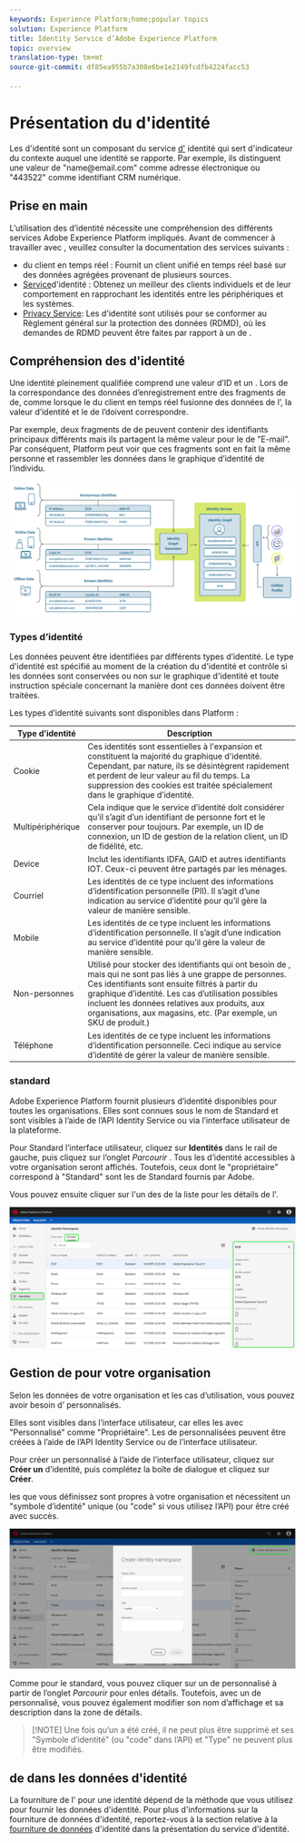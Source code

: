 ```yaml
---
keywords: Experience Platform;home;popular topics
solution: Experience Platform
title: Identity Service d’Adobe Experience Platform
topic: overview
translation-type: tm+mt
source-git-commit: df85ea955b7a308e6be1e2149fcdfb4224facc53

---
```



# Présentation du  d&#39;identité 

Les d&#39;identité  sont un composant du service [d&#39;](./home.md) identité qui sert d&#39;indicateur du contexte auquel une identité se rapporte. Par exemple, ils distinguent une valeur de &quot;name<span>@email.com&quot; comme adresse électronique ou &quot;443522&quot; comme identifiant CRM numérique.

## Prise en main

L’utilisation des  d’identité  nécessite une compréhension des différents services Adobe Experience Platform impliqués. Avant de commencer à travailler avec  , veuillez consulter la documentation des services suivants :

- [](../profile/home.md)du client en temps réel : Fournit un client unifié en temps réel basé sur des données agrégées provenant de plusieurs sources.
- [Service](./home.md)d&#39;identité : Obtenez un meilleur des clients individuels et de leur comportement en rapprochant les identités entre les périphériques et les systèmes.
- [Privacy Service](../privacy-service/home.md): Les d&#39;identité   sont utilisés pour se conformer au Règlement général sur la protection des données (RDMD), où les demandes de RDMD peuvent être faites par rapport à un de .

## Compréhension des  d&#39;identité 

Une identité pleinement qualifiée comprend une valeur d’ID et un  . Lors de la correspondance des données d’enregistrement entre des fragments de  de, comme lorsque le du client en temps réel fusionne des données de l’, la valeur d’identité et le de l’doivent correspondre.

Par exemple, deux fragments de  de peuvent contenir des identifiants principaux différents mais ils partagent la même valeur pour le de  &quot;E-mail&quot;. Par conséquent, Platform peut voir que ces fragments sont en fait la même personne et rassembler les données dans le graphique d’identité de l’individu.

![](images/identity-service-stitching.png)

### Types d’identité

Les données peuvent être identifiées par différents types d’identité. Le type d&#39;identité est spécifié au moment de la création du  d&#39;identité et contrôle si les données sont conservées ou non sur le graphique d&#39;identité et toute instruction spéciale concernant la manière dont ces données doivent être traitées.

Les types d’identité suivants sont disponibles dans Platform :

| Type d’identité | Description |
| --- | --- |
| Cookie | Ces identités sont essentielles à l&#39;expansion et constituent la majorité du graphique d&#39;identité. Cependant, par nature, ils se désintègrent rapidement et perdent de leur valeur au fil du temps. La suppression des cookies est traitée spécialement dans le graphique d’identité. |
| Multipériphérique | Cela indique que le service d’identité doit considérer qu’il s’agit d’un identifiant de personne fort et le conserver pour toujours. Par exemple, un ID de connexion, un ID de gestion de la relation client, un ID de fidélité, etc. |
| Device | Inclut les identifiants IDFA, GAID et autres identifiants IOT. Ceux-ci peuvent être partagés par les ménages. |
| Courriel | Les identités de ce type incluent des informations d’identification personnelle (PII). Il s’agit d’une indication au service d’identité pour qu’il gère la valeur de manière sensible. |
| Mobile | Les identités de ce type incluent les informations d’identification personnelle. Il s’agit d’une indication au service d’identité pour qu’il gère la valeur de manière sensible. |
| Non-personnes | Utilisé pour stocker des identifiants qui ont besoin de  , mais qui ne sont pas liés à une grappe de personnes. Ces identifiants sont ensuite filtrés à partir du graphique d’identité. Les cas d’utilisation possibles incluent les données relatives aux produits, aux organisations, aux magasins, etc. (Par exemple, un SKU de produit.) |
| Téléphone | Les identités de ce type incluent les informations d’identification personnelle. Ceci indique au service d’identité de gérer la valeur de manière sensible. |

###  standard 

Adobe Experience Platform fournit plusieurs  d’identité  disponibles pour toutes les organisations. Elles sont connues sous le nom de  Standard et sont visibles à l’aide de l’API Identity Service ou via l’interface utilisateur de la plateforme.

Pour  Standard   l’interface utilisateur, cliquez sur **Identités** dans le rail de gauche, puis cliquez sur l’onglet *Parcourir* . Tous les d’identité  accessibles à votre organisation seront affichés. Toutefois, ceux dont le &quot;propriétaire&quot; correspond à &quot;Standard&quot; sont les de  Standard fournis par Adobe.

Vous pouvez ensuite cliquer sur l&#39;un des   de la liste pour les détails de l&#39;.

![](./images/standard-namespace-detail.png)

## Gestion   de pour votre organisation

Selon les données de votre organisation et les cas d’utilisation, vous pouvez avoir besoin d’  personnalisés.

Elles sont visibles dans l’interface utilisateur, car elles  les  avec &quot;Personnalisé&quot; comme &quot;Propriétaire&quot;. Les  de  personnalisées peuvent être créées à l’aide de l’API Identity Service ou de l’interface utilisateur.

Pour créer un  personnalisé  à l’aide de l’interface utilisateur, cliquez sur **Créer un** d’identité, puis complétez la boîte de dialogue et cliquez sur **Créer**.

 les  que vous définissez sont propres à votre organisation et nécessitent un &quot;symbole d’identité&quot; unique (ou &quot;code&quot; si vous utilisez l’API) pour être créé avec succès.

![](./images/create-identity-namespace.png)

Comme pour le  standard, vous pouvez cliquer sur un de  personnalisé à partir de l’onglet *Parcourir* pour enles détails. Toutefois, avec un de personnalisé, vous pouvez également modifier son nom d’affichage et sa description dans la zone de détails.

>[!NOTE] Une fois qu’un   a été créé, il ne peut plus être supprimé et ses &quot;Symbole d’identité&quot; (ou &quot;code&quot; dans l’API) et &quot;Type&quot; ne peuvent plus être modifiés.

##  de  dans les données d&#39;identité

La fourniture de l&#39;  pour une identité dépend de la méthode que vous utilisez pour fournir les données d&#39;identité. Pour plus d&#39;informations sur la fourniture de données d&#39;identité, reportez-vous à la section relative à la [fourniture de données](./home.md#supplying-identity-data-to-identity-service) d&#39;identité dans la présentation du service d&#39;identité.
